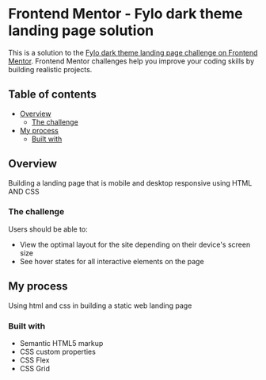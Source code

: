 # Frontend Mentor - Fylo dark theme landing page solution

This is a solution to the [Fylo dark theme landing page challenge on Frontend Mentor](https://www.frontendmentor.io/challenges/fylo-dark-theme-landing-page-5ca5f2d21e82137ec91a50fd). Frontend Mentor challenges help you improve your coding skills by building realistic projects. 

## Table of contents

- [Overview](#overview)
  - [The challenge](#the-challenge)
- [My process](#my-process)
  - [Built with](#built-with)
  
## Overview
Building  a landing page that is mobile and desktop responsive using HTML AND CSS

### The challenge

Users should be able to:

- View the optimal layout for the site depending on their device's screen size
- See hover states for all interactive elements on the page



## My process
Using  html and css in building  a static web landing page

### Built with

- Semantic HTML5 markup
- CSS custom properties
- CSS Flex
- CSS Grid






